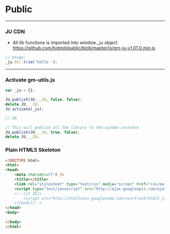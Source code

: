 # Public

---
### JU CDN
* All lib functions is imported into window._ju object
https://github.com/hotmit/public/blob/master/js/gm-ju-v1.01.0.min.js

```javascript
// Usage: 
_ju.Str.trim('hello ');
```

---
### Activate gm-utils.js
```javascript
var _ju = {};

JU.publish(JU.__JU, false, false);
delete JU.__JU;
JU.activate(_ju);

// OR

// This will publish all the library to the window instance
JU.publish(JU.__JU, true, false);
delete JU.__JU;
```


### Plain HTML5 Skeleton
```html
<!DOCTYPE html>
<html>
<head>
	<meta charset=utf-8 />
	<title></title>
	<link rel="stylesheet" type="text/css" media="screen" href="css/master.css" />
	<script type="text/javascript" src="http://ajax.googleapis.com/ajax/libs/jquery/1.3.2/jquery.min.js"></script>
	<!--[if IE]>
		<script src="http://html5shiv.googlecode.com/svn/trunk/html5.js"></script>
	<![endif]-->
</head>
<body>
	
</body>
</html>
```
